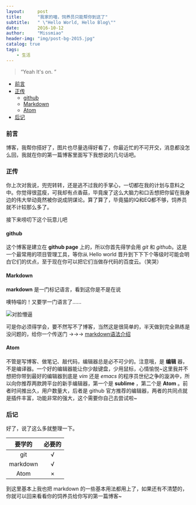 ```yaml
---
layout:     post
title:      "我家的喵，饲养员只能帮你到这了"
subtitle:   " \"Hello World, Hello Blog\""
date:       2016-10-12
author:     "Missmiao"
header-img: "img/post-bg-2015.jpg"
catalog: true
tags:
    - 生活
---
```


> “Yeah It's on. ”

- [前言](#前言)
- [正传](#正传)
	- [github](#github)
	- [Markdown](#markdown)
	- [Atom](#atom)
- [后记](#后记)

### 前言

博客，我帮你搭好了，图片也尽量选得好看了，你最近忙的不可开交，消息都没怎么回，我就在你的第一篇博客里面写下我想说的几句话吧。

### 正传

你上次对我说，兜兜转转，还是逃不过我的手掌心，一切都在我的计划与意料之中。你觉得很蓝瘦，可我却有点香菇，毕竟废了这么大脑力和口舌想把你留在我身边的伟大举动竟然被你说成阴谋论。算了算了，毕竟猫的IQ和EQ都不够，饲养员就不计较那么多了。

接下来唠叨下这个玩意儿吧

#### github

这个博客是建立在 **github page** 上的，所以你首先得学会用 *git* 和 *github*。这是一个最常用的项目管理工具，等你从 Hello world 晋升到下下下个等级时可能会明白它们的优点，至于现在你可以把它们当做存代码的百度云。（笑哭）

#### Markdown

**markdown** 是一门标记语言，看到这你是不是在说

噢特喵的！又要学一门语言了......

![对脸懵逼](www.missmiaomiao.com/img/in-post/twoface.jpg)

可是你必须得学会，要不然写不了博客，当然这是很简单的，半天做到完全熟练是没问题的，给你一个传送门 ->->-> [markdown语法介绍](http://www.jianshu.com/p/1e402922ee32/)

#### Atom

不管是写博客、做笔记、敲代码，编辑器总是必不可少的。注意哦，是 **编辑** 器，不是编译器。一个好的编辑器能让你少敲键盘，少用鼠标，心情愉悦~这里我并不想把你带到最好的编辑器到底是 *vim* 还是 *emacs* 的程序员世纪之争的漩涡中，所以向你推荐两款跨平台的新手编辑器，第一个是 **sublime** ，第二个是 **Atom** 。前者时间推出久，用户数量大，后者是 github 官方推荐的编辑器，两者的共同点就是插件丰富，功能非常的强大，这个需要你自己去尝试啦~

### 后记

好了，说了这么多就整理一下。

|要学的|必要的|
|:---:|:---:|
|git|√|
|markdown|√|
|Atom|×|

到这里基本上我也把 markdown 的一些基本用法都用上了，如果还有不清楚的，你就可以回来看看你的饲养员给你写的第一篇博客~
